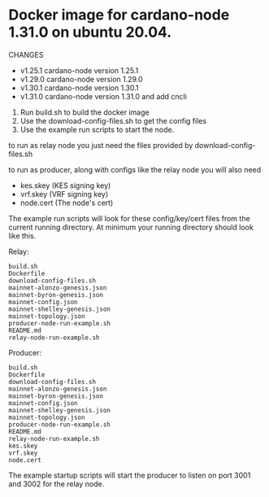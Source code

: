 # Docker image for cardano-node 1.31.0 on ubuntu 20.04. 

CHANGES
- v1.25.1 cardano-node version 1.25.1 
- v1.29.0 cardano-node version 1.29.0
- v1.30.1 cardano-node version 1.30.1
- v1.31.0 cardano-node version 1.31.0 and add cncli

1. Run build.sh to build the docker image 
2. Use the download-config-files.sh to get the config files
3. Use the example run scripts to start the node.

to run as relay node you just need the files provided by download-config-files.sh

to run as producer, along with configs like the relay node you will also need
- kes.skey (KES signing key)
- vrf.skey (VRF signing key)
- node.cert (The node's cert)


The example run scripts will look for these config/key/cert files from the current running directory. At minimum your running directory should look like this.

Relay:

    build.sh
    Dockerfile
    download-config-files.sh
    mainnet-alonzo-genesis.json
    mainnet-byron-genesis.json
    mainnet-config.json
    mainnet-shelley-genesis.json
    mainnet-topology.json
    producer-node-run-example.sh
    README.md
    relay-node-run-example.sh


Producer:

    build.sh
    Dockerfile
    download-config-files.sh
    mainnet-alonzo-genesis.json
    mainnet-byron-genesis.json
    mainnet-config.json
    mainnet-shelley-genesis.json
    mainnet-topology.json
    producer-node-run-example.sh
    README.md
    relay-node-run-example.sh
    kes.skey
    vrf.skey
    node.cert

The example startup scripts will start the producer to listen on port 3001 and 3002 for the relay node.
